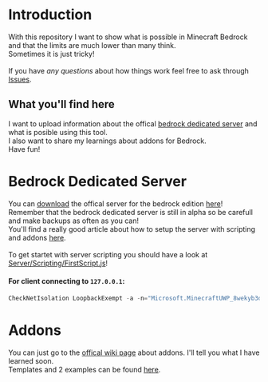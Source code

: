 # Introduction
With this repository I want to show what is possible in Minecraft Bedrock and that the limits are much lower than many think.<br/>
Sometimes it is just tricky!<br/>
<br/>
If you have <i>any questions</i> about how things work feel free to ask through <a href="https://github.com/ShortDevelopment/Minecraft-Bedrock/issues">Issues</a>.
## What you'll find here
I want to upload information about the offical <a href="https://minecraft.gamepedia.com/Bedrock_Dedicated_Server">bedrock dedicated server</a> and what is posible using this tool.<br/>
I also want to share my learnings about addons for Bedrock.<br/>
Have fun!
# Bedrock Dedicated Server
You can <a href="https://www.minecraft.net/en-us/download/server/bedrock/">download</a> the offical server for the bedrock edition <a href="https://www.minecraft.net/en-us/download/server/bedrock/">here</a>! Remember that the bedrock dedicated server is still in alpha so be carefull and make backups as often as you can!<br/>
You'll find a really good article about how to setup the server with scripting and addons <a href="https://github.com/perrochon/simple-bedrock-script/blob/master/README.md">here</a>.<br/>
<br/>
To get startet with server scripting you should have a look at <a href="Server/Scripting/FirstScript.js">Server/Scripting/FirstScript.js</a>!   
   
   #### For client connecting to `127.0.0.1`:
```powershell
CheckNetIsolation LoopbackExempt -a -n="Microsoft.MinecraftUWP_8wekyb3d8bbwe"
```

# Addons
You can just go to the <a href="https://minecraft.gamepedia.com/Add-on">offical wiki page</a> about addons. I'll tell you what I have learned soon.<br/>
Templates and 2 examples can be found <a href="https://minecraft.gamepedia.com/Add-on#Templates">here</a>.
